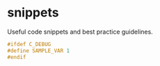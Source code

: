 snippets
========

Useful code snippets and best practice guidelines.

```C
#ifdef C_DEBUG
#define SAMPLE_VAR 1
#endif
```
